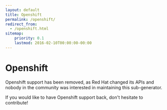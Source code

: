 ```yaml
---
layout: default
title: Openshift
permalink: /openshift/
redirect_from:
  - /openshift.html
sitemap:
    priority: 0.1
    lastmod: 2016-02-10T00:00:00-00:00
---
```


# <i class="fa fa-cloud-upload"></i> Openshift

Openshift support has been removed, as Red Hat changed its APIs and nobody in the community was interested in maintaining this sub-generator.

If you would like to have Openshift support back, don't hesitate to contribute!
